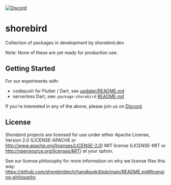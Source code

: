 [![Discord](https://dcbadge.vercel.app/api/server/9hKJcWGcaB)](https://discord.gg/9hKJcWGcaB)

# shorebird
Collection of packages in development by shorebird.dev.

Note: None of these are yet ready for production use.

## Getting Started

For our experiments with:
* codepush for Flutter / Dart, see [updater/README.md](updater/README.md)
* serverless Dart, see: `package:shorebird` [README.md](packages/shorebird/README.md)

If you're interested in any of the above, please join us on
[Discord](https://discord.gg/9hKJcWGcaB).


## License

Shorebird projects are licensed for use under either Apache License, Version 2.0
(LICENSE-APACHE or http://www.apache.org/licenses/LICENSE-2.0) MIT license
(LICENSE-MIT or http://opensource.org/licenses/MIT) at your option.

See our license philosophy for more information on why we license files this
way:
https://github.com/shorebirdtech/handbook/blob/main/README.md#licensing-philosophy